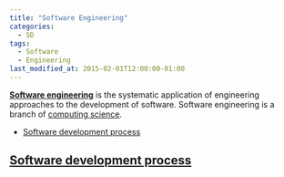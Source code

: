 ```yaml
---
title: "Software Engineering"
categories:
  - SD
tags:
  - Software
  - Engineering
last_modified_at: 2015-02-01T12:00:00-01:00
---
```


**[Software engineering](https://en.wikipedia.org/wiki/Software_engineering)** is the systematic application of engineering approaches to the development of software. Software engineering is a branch of [computing science](https://en.wikipedia.org/wiki/Computer_science).

- [Software development process](#software-development-process)

## [Software development process](https://en.wikipedia.org/wiki/Software_development_process)